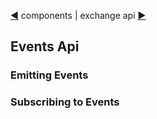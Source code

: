 [&#9664;](components.md) components | exchange api [&#9654;](exchange.md)

## Events Api

### Emitting Events

### Subscribing to Events